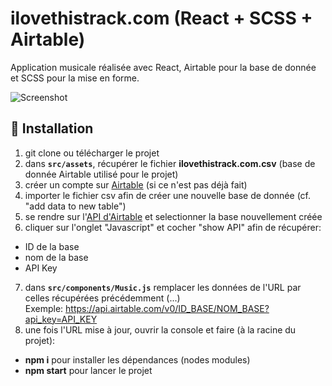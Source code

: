# ilovethistrack.com (React + SCSS + Airtable)

Application musicale réalisée avec React, Airtable pour la base de donnée et SCSS pour la mise en forme.

![Screenshot](screenshot.png)

## 🚀 Installation

1. git clone ou télécharger le projet
2. dans **`src/assets`**, récupérer le fichier **ilovethistrack.com.csv** (base de donnée Airtable utilisé pour le projet)
3. créer un compte sur [Airtable](https://drive.google.com/file/d/1CgASOopJozOfaHEMDn0A0qFuaH1kZ6Lc) (si ce n'est pas déjà fait) 
4. importer le fichier csv afin de créer une nouvelle base de donnée (cf. "add data to new table")
5. se rendre sur l'[API d'Airtable](https://airtable.com/api) et selectionner la base nouvellement créée
6. cliquer sur l'onglet "Javascript" et cocher "show API" afin de récupérer:
- ID de la base
- nom de la base
- API Key
7. dans **`src/components/Music.js`** remplacer les données de l'URL par celles récupérées précédemment (...) <br/>
Exemple: https://api.airtable.com/v0/ID_BASE/NOM_BASE?api_key=API_KEY 
8. une fois l'URL mise à jour, ouvrir la console et faire (à la racine du projet):
- **npm i** pour installer les dépendances (nodes modules)
- **npm start** pour lancer le projet
